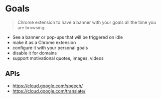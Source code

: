 # Goals

> Chrome extension to have a banner with your goals all the time you are browsing.

- See a banner or pop-ups that will be triggered on idle
- make it as a Chrome extension
- configure it with your personal goals
- disable it for domains
- support motivational quotes, images, videos

## APIs

- https://cloud.google.com/speech/
- https://cloud.google.com/translate/

